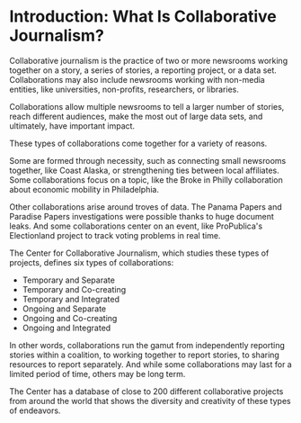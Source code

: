 # Introduction: What Is Collaborative Journalism?

Collaborative journalism is the practice of two or more newsrooms working together on a story, a series of stories, a reporting project, or a data set. Collaborations may also include newsrooms working with non-media entities, like universities, non-profits, researchers, or libraries.

Collaborations allow multiple newsrooms to tell a larger number of stories, reach different audiences, make the most out of large data sets, and ultimately, have important impact.

These types of collaborations come together for a variety of reasons.

Some are formed through necessity, such as connecting small newsrooms together, like Coast Alaska, or strengthening ties between local affiliates. Some collaborations focus on a topic, like the Broke in Philly collaboration about economic mobility in Philadelphia.

Other collaborations arise around troves of data. The Panama Papers and Paradise Papers investigations were possible thanks to huge document leaks. And some collaborations center on an event, like ProPublica's Electionland project to track voting problems in real time.

The Center for Collaborative Journalism, which studies these types of projects, defines six types of collaborations:

* Temporary and Separate 
* Temporary and Co-creating 
* Temporary and Integrated 
* Ongoing and Separate 
* Ongoing and Co-creating 
* Ongoing and Integrated

In other words, collaborations run the gamut from independently reporting stories within a coalition, to working together to report stories, to sharing resources to report separately. And while some collaborations may last for a limited period of time, others may be long term.

The Center has a database of close to 200 different collaborative projects from around the world that shows the diversity and creativity of these types of endeavors.

